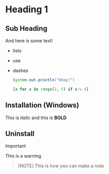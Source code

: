 # Heading 1

## Sub Heading

And here is some text!

- lists
- use
- dashes

  ```java
  System.out.println("Okay!")
  ```

  ```python
  [x for x in range(2, 5) if x!= 4]
  ```
  
## Installation (Windows)
This is *italic* and this is **BOLD**

## Uninstall

>[!IMPORTANT]
>This is a warning

>[NOTE]
>This is how you can make a note
